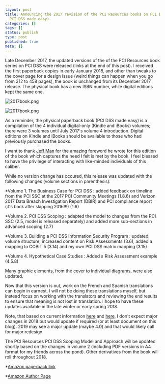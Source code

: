 ```yaml
---
layout: post
title: Announcing the 2017 revision of the PCI Resources books on PCI DSS (including
  PCI DSS made easy)
categories: []
tags: []
status: publish
type: post
published: true
meta: {}
---
```


Late December 2017, the updated versions of the of the PCI Resources book series on PCI DSS were released (links at the end of this post). I received the first paperback copies in early January 2018, and other than tweaks to the cover page for a design issue (weird things can happen when you go from 312 to 458 pages), the book is unchanged from its December 2017 release. The physical book has a new ISBN number, while digital editions kept the same one.

















  

    
  
    
![2017book.png](https://images.squarespace-cdn.com/content/v1/55934274e4b0d71f69d61a3c/1516157913322-6DN36Y7UX34KO79AWIXK/2017book.png)

![2017book.png](https://images.squarespace-cdn.com/content/v1/55934274e4b0d71f69d61a3c/1516157913322-6DN36Y7UX34KO79AWIXK/2017book.png)
  


  



As a reminder, the physical paperback book (PCI DSS made easy) is a compilation of the 4 individual digital-only (Kindle and iBooks) volumes; there were 3 volumes until July 2017's volume 4 introduction. Digital editions on Kindle and iBooks should be available to those who had previously purchased the books.

I want to thank 
[Jeff Man](https://www.linkedin.com/in/jeffreyeman) for the amazing foreword he wrote for this edition of the book which captures the need I felt is met by the book. I feel blessed to have the privilege of interacting with like-minded individuals of this caliber.

While no version change has occured, this release was updated with the following changes (volume sections in parenthesis):

*Volume 1. The Business Case for PCI DSS : added feedback on timeline from the PCI SSC at the 2017 PCI Community Meetings (1.8.6) and Verizon 2017 Data Breach Investigation Report (DBIR) and PCI compliance report (it's back after skipping 2016!!!) (1.9)


*Volume 2. PCI DSS Scoping : adapted the model to changes from the PCI SSC (2.5, model is released separately) and added more sub-sections in advanced scoping (2.7)


*Volume 3. Building a PCI DSS Information Security Program : updated volume structure, increased content on Risk Assessments (3.6), added a mapping to COBIT 5 (3.14) and my own PCI DSS matrix mapping (3.15)


*Volume 4. Hypothetical Case Studies : Added a Risk Assessment example (4.5.8)

Many graphic elements, from the cover to individual diagrams, were also updated.

Now that this version is out, work on the French and Spanish translations can begin in earnest. I will not be doing these translations myself, but instead focus on working with the translators and reviewing the end results to ensure that meaning is not lost in translation. I hope to have these updates available in the late winter or early spring 2018.

Note, that based on current information 
[here](https://pciguru.wordpress.com/2017/12/11/q4-2017-qsa-update/) and 
[here](https://pciguru.wordpress.com/2017/10/26/interesting-tidbits-out-of-the-pci-european-community-meeting-assessors-session/), I don't expect major changes in 2018 but would update if required (or at least document on this blog). 2019 may see a major update (maybe 4.0) and that would likely call for major redesign.

The PCI Resources PCI DSS Scoping Model and Approach will be updated shortly based on the changes in volume 2 (including PDF versions in A4 format for my friends across the pond). Other derivatives from the book will roll throughout 2018.


*[Amazon paperback link](https://www.amazon.com/PCI-DSS-Made-Easy-2017/dp/0994837496/ref=asap_bc?ie=UTF8)


*[Amazon Author Page](https://www.amazon.com/Yves-B.-Desharnais/e/B012KZCNTI)
